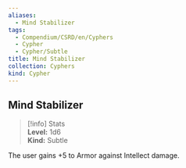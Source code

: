 ```yaml
---
aliases:
  - Mind Stabilizer
tags:
  - Compendium/CSRD/en/Cyphers
  - Cypher
  - Cypher/Subtle
title: Mind Stabilizer
collection: Cyphers
kind: Cypher
---
```

## Mind Stabilizer  
>[!info] Stats  
> **Level:** 1d6  
> **Kind:** Subtle
  
The user gains +5 to Armor against Intellect damage.